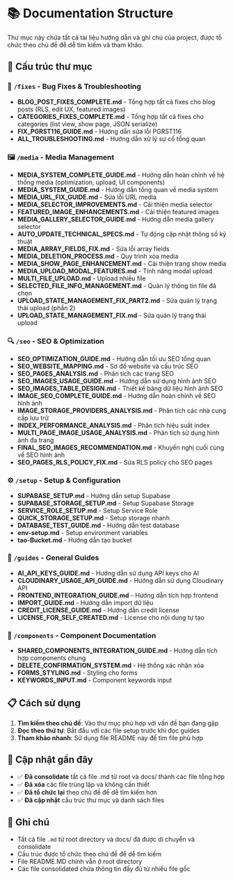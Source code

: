 # 📚 Documentation Structure

Thư mục này chứa tất cả tài liệu hướng dẫn và ghi chú của project, được tổ chức theo chủ đề để dễ tìm kiếm và tham khảo.

## 📁 Cấu trúc thư mục

### 🔧 `/fixes` - Bug Fixes & Troubleshooting
- **BLOG_POST_FIXES_COMPLETE.md** - Tổng hợp tất cả fixes cho blog posts (RLS, edit UX, featured images)
- **CATEGORIES_FIXES_COMPLETE.md** - Tổng hợp tất cả fixes cho categories (list view, show page, JSON serialize)
- **FIX_PGRST116_GUIDE.md** - Hướng dẫn sửa lỗi PGRST116
- **ALL_TROUBLESHOOTING.md** - Hướng dẫn xử lý sự cố tổng quan

### 🖼️ `/media` - Media Management
- **MEDIA_SYSTEM_COMPLETE_GUIDE.md** - Hướng dẫn hoàn chỉnh về hệ thống media (optimization, upload, UI components)
- **MEDIA_SYSTEM_GUIDE.md** - Hướng dẫn tổng quan về media system
- **MEDIA_URL_FIX_GUIDE.md** - Sửa lỗi URL media
- **MEDIA_SELECTOR_IMPROVEMENTS.md** - Cải thiện media selector
- **FEATURED_IMAGE_ENHANCEMENTS.md** - Cải thiện featured images
- **MEDIA_GALLERY_SELECTOR_GUIDE.md** - Hướng dẫn media gallery selector
- **AUTO_UPDATE_TECHNICAL_SPECS.md** - Tự động cập nhật thông số kỹ thuật
- **MEDIA_ARRAY_FIELDS_FIX.md** - Sửa lỗi array fields
- **MEDIA_DELETION_PROCESS.md** - Quy trình xóa media
- **MEDIA_SHOW_PAGE_ENHANCEMENT.md** - Cải thiện trang show media
- **MEDIA_UPLOAD_MODAL_FEATURES.md** - Tính năng modal upload
- **MULTI_FILE_UPLOAD.md** - Upload nhiều file
- **SELECTED_FILE_INFO_MANAGEMENT.md** - Quản lý thông tin file đã chọn
- **UPLOAD_STATE_MANAGEMENT_FIX_PART2.md** - Sửa quản lý trạng thái upload (phần 2)
- **UPLOAD_STATE_MANAGEMENT_FIX.md** - Sửa quản lý trạng thái upload

### 🔍 `/seo` - SEO & Optimization
- **SEO_OPTIMIZATION_GUIDE.md** - Hướng dẫn tối ưu SEO tổng quan
- **SEO_WEBSITE_MAPPING.md** - Sơ đồ website và cấu trúc SEO
- **SEO_PAGES_ANALYSIS.md** - Phân tích các trang SEO
- **SEO_IMAGES_USAGE_GUIDE.md** - Hướng dẫn sử dụng hình ảnh SEO
- **SEO_IMAGES_TABLE_DESIGN.md** - Thiết kế bảng dữ liệu hình ảnh SEO
- **IMAGE_SEO_COMPLETE_GUIDE.md** - Hướng dẫn hoàn chỉnh về SEO hình ảnh
- **IMAGE_STORAGE_PROVIDERS_ANALYSIS.md** - Phân tích các nhà cung cấp lưu trữ
- **INDEX_PERFORMANCE_ANALYSIS.md** - Phân tích hiệu suất index
- **MULTI_PAGE_IMAGE_USAGE_ANALYSIS.md** - Phân tích sử dụng hình ảnh đa trang
- **FINAL_SEO_IMAGES_RECOMMENDATION.md** - Khuyến nghị cuối cùng về SEO hình ảnh
- **SEO_PAGES_RLS_POLICY_FIX.md** - Sửa RLS policy cho SEO pages

### ⚙️ `/setup` - Setup & Configuration
- **SUPABASE_SETUP.md** - Hướng dẫn setup Supabase
- **SUPABASE_STORAGE_SETUP.md** - Setup Supabase Storage
- **SERVICE_ROLE_SETUP.md** - Setup Service Role
- **QUICK_STORAGE_SETUP.md** - Setup storage nhanh
- **DATABASE_TEST_GUIDE.md** - Hướng dẫn test database
- **env-setup.md** - Setup environment variables
- **tao-Bucket.md** - Hướng dẫn tạo bucket

### 📖 `/guides` - General Guides
- **AI_API_KEYS_GUIDE.md** - Hướng dẫn sử dụng API keys cho AI
- **CLOUDINARY_USAGE_API_GUIDE.md** - Hướng dẫn sử dụng Cloudinary API
- **FRONTEND_INTEGRATION_GUIDE.md** - Hướng dẫn tích hợp frontend
- **IMPORT_GUIDE.md** - Hướng dẫn import dữ liệu
- **CREDIT_LICENSE_GUIDE.md** - Hướng dẫn credit license
- **LICENSE_FOR_SELF_CREATED.md** - License cho nội dung tự tạo

### 🧩 `/components` - Component Documentation
- **SHARED_COMPONENTS_INTEGRATION_GUIDE.md** - Hướng dẫn tích hợp components chung
- **DELETE_CONFIRMATION_SYSTEM.md** - Hệ thống xác nhận xóa
- **FORMS_STYLING.md** - Styling cho forms
- **KEYWORDS_INPUT.md** - Component keywords input

## 📋 Cách sử dụng

1. **Tìm kiếm theo chủ đề**: Vào thư mục phù hợp với vấn đề bạn đang gặp
2. **Đọc theo thứ tự**: Bắt đầu với các file setup trước khi đọc guides
3. **Tham khảo nhanh**: Sử dụng file README này để tìm file phù hợp

## 🔄 Cập nhật gần đây

- ✅ **Đã consolidate** tất cả file .md từ root và docs/ thành các file tổng hợp
- ✅ **Đã xóa** các file trùng lặp và không cần thiết
- ✅ **Đã tổ chức lại** theo chủ đề để dễ tìm kiếm hơn
- ✅ **Đã cập nhật** cấu trúc thư mục và danh sách files

## 📝 Ghi chú

- Tất cả file `.md` từ root directory và docs/ đã được di chuyển và consolidate
- Cấu trúc được tổ chức theo chủ đề để dễ tìm kiếm
- File README.MD chính vẫn ở root directory
- Các file consolidated chứa thông tin đầy đủ từ nhiều file gốc
